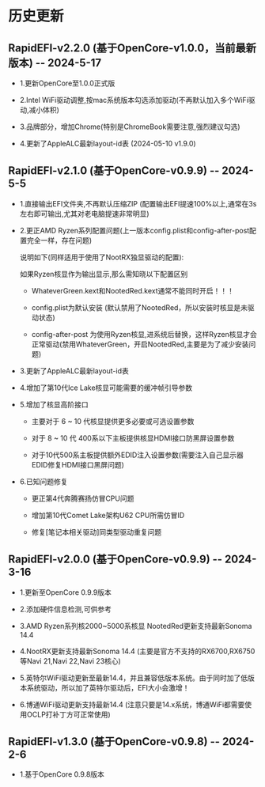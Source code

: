 
# 历史更新

## RapidEFI-v2.2.0 (基于OpenCore-v1.0.0，当前最新版本) -- 2024-5-17

- 1.更新OpenCore至1.0.0正式版

- 2.Intel WiFi驱动调整,按mac系统版本勾选添加驱动(不再默认加入多个WiFi驱动,减小体积)

- 3.品牌部分，增加Chrome(特别是ChromeBook需要注意,强烈建议勾选)

- 4.更新了AppleALC最新layout-id表 (2024-05-10 v1.9.0)

## RapidEFI-v2.1.0 (基于OpenCore-v0.9.9) -- 2024-5-5


- 1.直接输出EFI文件夹,不再默认压缩ZIP (配置输出EFI提速100%以上,通常在3s左右即可输出,尤其对老电脑提速非常明显)

- 2.更正AMD Ryzen系列配置问题(上一版本config.plist和config-after-post配置完全一样，存在问题)

  说明如下(同样适用于使用了NootRX独显驱动的配置):

  如果Ryzen核显作为输出显示,那么需知晓以下配置区别

  - WhateverGreen.kext和NootedRed.kext通常不能同时开启！！！

  - config.plist为默认安装 (默认禁用了NootedRed，所以安装时核显是未驱动状态)
  
  - config-after-post 为使用Ryzen核显,进系统后替换，这样Ryzen核显才会正常驱动(禁用WhateverGreen，开启NootedRed,主要是为了减少安装问题)

- 3.更新了AppleALC最新layout-id表

- 4.增加了第10代Ice Lake核显可能需要的缓冲帧引导参数

- 5.增加了核显高阶接口

    - 主要对于 6 ~ 10 代核显提供更多必要或可选设置参数

    - 对于 8 ~ 10 代 400系以下主板提供核显HDMI接口防黑屏设置参数

    - 对于10代500系主板提供额外EDID注入设置参数(需要注入自己显示器EDID修复HDMI接口黑屏问题)

- 6.已知问题修复

     - 更正第4代奔腾赛扬仿冒CPU问题 

     - 增加第10代Comet Lake架构U62 CPU所需仿冒ID 

     - 修复[笔记本相关驱动]同类型驱动重复问题



## RapidEFI-v2.0.0 (基于OpenCore-v0.9.9)  -- 2024-3-16

- 1.更新至OpenCore 0.9.9版本

- 2.添加硬件信息检测,可供参考

- 3.AMD Ryzen系列核2000~5000系核显 NootedRed更新支持最新Sonoma 14.4 

- 4.NootRX更新支持最新Sonoma 14.4 (主要是官方不支持的RX6700,RX6750等Navi 21,Navi 22,Navi 23核心)

- 5.英特尔WiFi驱动更新至最新14.4，并且兼容低版本系统。由于同时加了低版本系统驱动，所以加了英特尔驱动后，EFI大小会激增！ 

- 6.博通WiFi驱动更新支持最新14.4 (注意只要是14.x系统，博通WiFi都需要使用OCLP打补丁方可正常使用)

## RapidEFI-v1.3.0 (基于OpenCore-v0.9.8)  -- 2024-2-6

- 1.基于OpenCore 0.9.8版本















  

  

  

  

  

  

  

  

  

  

  

  

